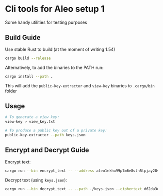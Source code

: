 # Cli tools for Aleo setup 1

Some handy utilities for testing purposes

## Build Guide

Use stable Rust to build (at the moment of writing 1.54)

```bash
cargo build --release
```

Alternatively, to add the binaries to the PATH run:

```bash
cargo install --path .
```

This will add the `public-key-extractor` and `view-key` binaries to `.cargo/bin` folder

## Usage

```bash
# To generate a view key:
view-key > view_key.txt

# To produce a public key out of a private key:
public-key-extractor --path keys.json
```

## Encrypt and Decrypt Guide

Encrypt text:

```bash
cargo run --bin encrypt_text -- --address aleo1ekhu99p7m6e8slh5tpjay28vv3jklmxhtrmphg43t7hvva7hyqgqtkq846 --plaintext "foo"
```

Decrypt text (using `keys.json`):

```bash
cargo run --bin decrypt_text -- --path ./keys.json --ciphertext d62da3d3e9732ef58d98a7a1c987aa7fff8046451f4cdcf552b659171d7120057bf9c5485fcd77c5e3f6c56ed2b6d6df487e327c4de04b5ffe7e6d98761ac00a
```

